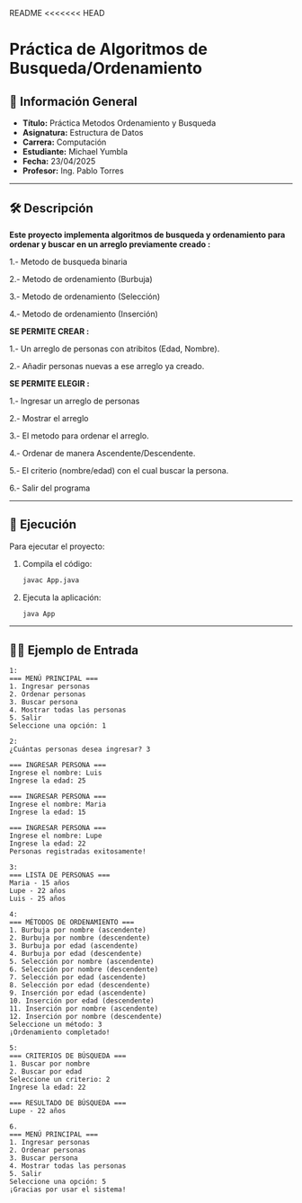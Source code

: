 README
<<<<<<< HEAD
# Práctica de Algoritmos de Busqueda/Ordenamiento

## 📌 Información General

- **Título:** Práctica Metodos Ordenamiento y Busqueda
- **Asignatura:** Estructura de Datos
- **Carrera:** Computación
- **Estudiante:** Michael Yumbla
- **Fecha:**  23/04/2025
- **Profesor:** Ing. Pablo Torres

---

## 🛠️ Descripción

**Este proyecto implementa  algoritmos de busqueda y ordenamiento para ordenar  y buscar en un arreglo previamente creado :**

1.- Metodo de busqueda binaria

2.- Metodo de ordenamiento (Burbuja)

3.- Metodo de ordenamiento (Selección)

4.- Metodo de ordenamiento (Inserción)

**SE PERMITE CREAR :**

1.- Un arreglo de personas con atribitos (Edad, Nombre).

2.- Añadir personas nuevas a ese arreglo ya creado.

**SE PERMITE ELEGIR :**

1.- Ingresar un arreglo de personas

2.- Mostrar el arreglo

3.- El metodo para ordenar el arreglo.

4.- Ordenar de manera Ascendente/Descendente.

5.- El criterio (nombre/edad) con el cual buscar la persona.

6.- Salir del programa

---

## 🚀 Ejecución

Para ejecutar el proyecto:

1. Compila el código:
    ```bash
    javac App.java
    ```
2. Ejecuta la aplicación:
    ```bash
    java App
    ```

---

## 🧑‍💻 Ejemplo de Entrada

```plaintext
1: 
=== MENÚ PRINCIPAL ===
1. Ingresar personas
2. Ordenar personas
3. Buscar persona
4. Mostrar todas las personas
5. Salir
Seleccione una opción: 1

2:
¿Cuántas personas desea ingresar? 3

=== INGRESAR PERSONA ===
Ingrese el nombre: Luis
Ingrese la edad: 25

=== INGRESAR PERSONA ===
Ingrese el nombre: Maria
Ingrese la edad: 15

=== INGRESAR PERSONA ===
Ingrese el nombre: Lupe
Ingrese la edad: 22
Personas registradas exitosamente!

3:
=== LISTA DE PERSONAS ===
Maria - 15 años
Lupe - 22 años
Luis - 25 años

4:
=== MÉTODOS DE ORDENAMIENTO ===
1. Burbuja por nombre (ascendente)
2. Burbuja por nombre (descendente)
3. Burbuja por edad (ascendente)
4. Burbuja por edad (descendente)
5. Selección por nombre (ascendente)
6. Selección por nombre (descendente)
7. Selección por edad (ascendente)
8. Selección por edad (descendente)
9. Inserción por edad (ascendente)
10. Inserción por edad (descendente)
11. Inserción por nombre (ascendente)
12. Inserción por nombre (descendente)
Seleccione un método: 3
¡Ordenamiento completado!

5:
=== CRITERIOS DE BÚSQUEDA ===
1. Buscar por nombre
2. Buscar por edad
Seleccione un criterio: 2
Ingrese la edad: 22

=== RESULTADO DE BÚSQUEDA ===
Lupe - 22 años

6.
=== MENÚ PRINCIPAL ===
1. Ingresar personas
2. Ordenar personas
3. Buscar persona
4. Mostrar todas las personas
5. Salir
Seleccione una opción: 5
¡Gracias por usar el sistema!